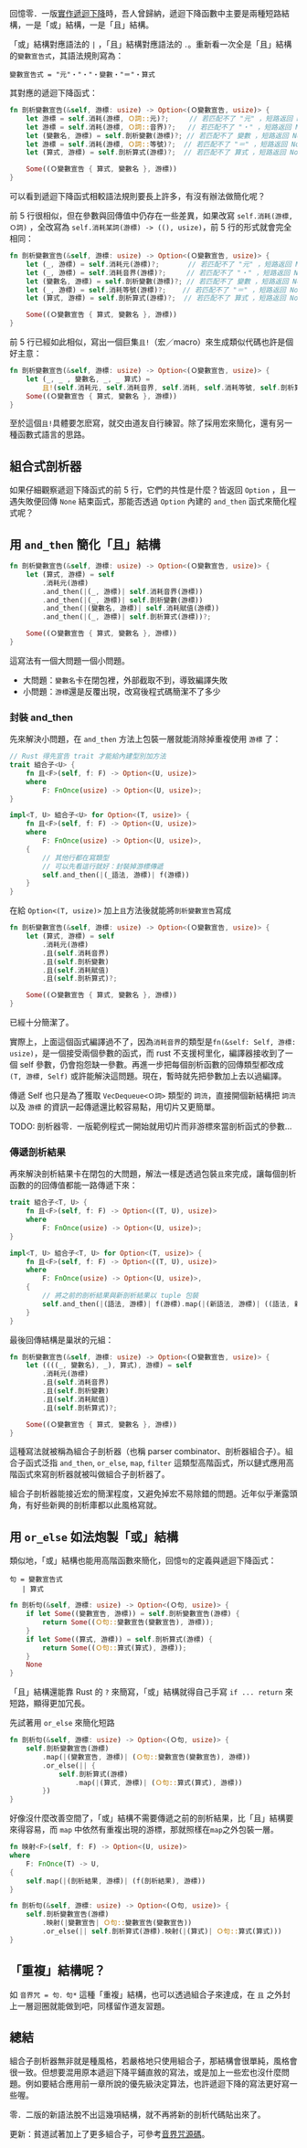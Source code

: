 回憶零．一版[實作遞迴下降](../零．一版/剖析（語法分析）#實作手寫遞迴下降)時，吾人曾歸納，遞迴下降函數中主要是兩種短路結構，一是「或」結構，一是「且」結構。

「或」結構對應語法的 `|` ，「且」結構對應語法的 `．`。重新看一次全是「且」結構的`變數宣告式`，其語法規則寫為：

```語法
變數宣告式 = "元"・"・"・變數・"＝"・算式
```

其對應的遞迴下降函式：

```rust
fn 剖析變數宣告(&self, 游標: usize) -> Option<(Ｏ變數宣告, usize)> {
    let 游標 = self.消耗(游標, Ｏ詞::元)?;     // 若匹配不了 "元" ，短路返回 None
    let 游標 = self.消耗(游標, Ｏ詞::音界)?;   // 若匹配不了 "・" ，短路返回 None
    let (變數名, 游標) = self.剖析變數(游標)?; // 若匹配不了 變數 ，短路返回 None
    let 游標 = self.消耗(游標, Ｏ詞::等號)?;  // 若匹配不了 "＝" ，短路返回 None
    let (算式, 游標) = self.剖析算式(游標)?;  // 若匹配不了 算式 ，短路返回 None

    Some((Ｏ變數宣告 { 算式, 變數名 }, 游標))
}
```

可以看到遞迴下降函式相較語法規則要長上許多，有沒有辦法做簡化呢？

前 5 行很相似，但在參數與回傳值中仍存在一些差異，如果改寫 `self.消耗(游標, Ｏ詞)` ，全改寫為 `self.消耗某詞(游標) -> ((), usize)`，前 5 行的形式就會完全相同：

```rust
fn 剖析變數宣告(&self, 游標: usize) -> Option<(Ｏ變數宣告, usize)> {
    let (_, 游標) = self.消耗元(游標)?;       // 若匹配不了 "元" ，短路返回 None
    let (_, 游標) = self.消耗音界(游標)?;     // 若匹配不了 "・" ，短路返回 None
    let (變數名, 游標) = self.剖析變數(游標)?; // 若匹配不了 變數 ，短路返回 None
    let (_, 游標) = self.消耗等號(游標)?;    // 若匹配不了 "＝" ，短路返回 None
    let (算式, 游標) = self.剖析算式(游標)?;  // 若匹配不了 算式 ，短路返回 None

    Some((Ｏ變數宣告 { 算式, 變數名 }, 游標))
}
```

前 5 行已經如此相似，寫出一個巨集`且!`（宏／macro）來生成類似代碼也許是個好主意：
```rust
fn 剖析變數宣告(&self, 游標: usize) -> Option<(Ｏ變數宣告, usize)> {
    let (_, _ , 變數名, _, _ 算式) =
        且!(self.消耗元, self.消耗音界, self.消耗, self.消耗等號, self.剖析算式)
    Some((Ｏ變數宣告 { 算式, 變數名 }, 游標))
}
```

至於這個`且!`具體要怎麽寫，就交由道友自行練習。除了採用宏來簡化，還有另一種函數式語言的思路。

## 組合式剖析器

如果仔細觀察遞迴下降函式的前 5 行，它們的共性是什麼？皆返回 `Option` ，且一遇失敗便回傳 `None` 結束函式，那能否透過 `Option` 內建的 `and_then` 函式來簡化程式呢？


## 用 `and_then` 簡化「且」結構

```rust
fn 剖析變數宣告(&self, 游標: usize) -> Option<(Ｏ變數宣告, usize)> {
    let (算式, 游標) = self
        .消耗元(游標)
        .and_then(|(_, 游標)| self.消耗音界(游標))
        .and_then(|(_, 游標)| self.剖析變數(游標))
        .and_then(|(變數名, 游標)| self.消耗賦值(游標))
        .and_then(|(_, 游標)| self.剖析算式(游標))?;

    Some((Ｏ變數宣告 { 算式, 變數名 }, 游標))
}
```

這寫法有一個大問題一個小問題。

- 大問題：`變數名`卡在閉包裡，外部截取不到，導致編譯失敗
- 小問題：`游標`還是反覆出現，改寫後程式碼簡潔不了多少

### 封裝 and_then
先來解決小問題，在 `and_then` 方法上包裝一層就能消除掉重複使用 `游標` 了：

```rust
// Rust 得先宣告 trait 才能給內建型別加方法
trait 組合子<U> {
    fn 且<F>(self, f: F) -> Option<(U, usize)>
    where
        F: FnOnce(usize) -> Option<(U, usize)>;
}

impl<T, U> 組合子<U> for Option<(T, usize)> {
    fn 且<F>(self, f: F) -> Option<(U, usize)>
    where
        F: FnOnce(usize) -> Option<(U, usize)>,
    {
        // 其他行都在寫類型
        // 可以先看這行就好：封裝掉游標傳遞
        self.and_then(|(_語法, 游標)| f(游標))
    }
}
```

在給 `Option<(T, usize)>` 加上`且`方法後就能將`剖析變數宣告`寫成
```rust
fn 剖析變數宣告(&self, 游標: usize) -> Option<(Ｏ變數宣告, usize)> {
    let (算式, 游標) = self
        .消耗元(游標)
        .且(self.消耗音界)
        .且(self.剖析變數)
        .且(self.消耗賦值)
        .且(self.剖析算式)?;

    Some((Ｏ變數宣告 { 算式, 變數名 }, 游標))
}
```
已經十分簡潔了。

實際上，上面這個函式編譯過不了，因為`消耗音界`的類型是`fn(&self: Self, 游標: usize)`，是一個接受兩個參數的函式，而 rust 不支援柯里化，編譯器接收到了一個 self 參數，仍會抱怨缺一參數。再進一步把每個剖析函數的回傳類型都改成 `(T, 游標, Self)` 或許能解決這問題。現在，暫時就先把參數加上去以過編譯。

傳遞 Self 也只是為了獲取 `VecDequeue<Ｏ詞>` 類型的 `詞流`，直接開個新結構把 `詞流` 以及 `游標` 的資訊一起傳遞還比較容易點，用切片又更簡單。

TODO: 剖析器零．一版範例程式一開始就用切片而非游標來當剖析函式的參數...

### 傳遞剖析結果
再來解決剖析結果卡在閉包的大問題，解法一樣是透過包裝`且`來完成，讓每個剖析函數的的回傳值都能一路傳遞下來：

```rust
trait 組合子<T, U> {
    fn 且<F>(self, f: F) -> Option<((T, U), usize)>
    where
        F: FnOnce(usize) -> Option<(U, usize)>;
}

impl<T, U> 組合子<T, U> for Option<(T, usize)> {
    fn 且<F>(self, f: F) -> Option<((T, U), usize)>
    where
        F: FnOnce(usize) -> Option<(U, usize)>,
    {
        // 將之前的剖析結果與新剖析結果以 tuple 包裝
        self.and_then(|(語法, 游標)| f(游標).map(|(新語法, 游標)| ((語法, 新語法), 游標)))
    }
}
```
最後回傳結構是巢狀的元組：
```rust
fn 剖析變數宣告(&self, 游標: usize) -> Option<(Ｏ變數宣告, usize)> {
    let ((((_, 變數名), _), 算式), 游標) = self
        .消耗元(游標)
        .且(self.消耗音界)
        .且(self.剖析變數)
        .且(self.消耗賦值)
        .且(self.剖析算式)?;

    Some((Ｏ變數宣告 { 算式, 變數名 }, 游標))
}
```

這種寫法就被稱為組合子剖析器（也稱 parser combinator、剖析器組合子）。組合子函式泛指 `and_then`, `or_else`, `map`, `filter` 這類型高階函式，所以鏈式應用高階函式來寫剖析器就被叫做組合子剖析器了。

組合子剖析器能接近宏的簡潔程度，又避免掉宏不易除錯的問題。近年似乎漸露頭角，有好些新興的剖析庫都以此風格寫就。

## 用 `or_else` 如法炮製「或」結構
類似地，「或」結構也能用高階函數來簡化，回憶`句`的定義與遞迴下降函式：

```語法
句 = 變數宣告式
   | 算式
```

```rust
fn 剖析句(&self, 游標: usize) -> Option<(Ｏ句, usize)> {
    if let Some((變數宣告, 游標)) = self.剖析變數宣告(游標) {
        return Some((Ｏ句::變數宣告(變數宣告), 游標));
    }
    if let Some((算式, 游標)) = self.剖析算式(游標) {
        return Some((Ｏ句::算式(算式), 游標));
    }
    None
}
```

「且」結構還能靠 Rust 的 `?` 來簡寫，「或」結構就得自己手寫 `if ... return` 來短路，顯得更加冗長。

先試著用 `or_else` 來簡化短路

```rust
fn 剖析句(&self, 游標: usize) -> Option<(Ｏ句, usize)> {
    self.剖析變數宣告(游標)
        .map(|(變數宣告, 游標)| (Ｏ句::變數宣告(變數宣告), 游標))
        .or_else(|| {
            self.剖析算式(游標)
                .map(|(算式, 游標)| (Ｏ句::算式(算式), 游標))
        })
}
```
好像沒什麼改善空間了，「或」結構不需要傳遞之前的剖析結果，比「且」結構要來得容易，而 `map` 中依然有重複出現的游標，那就照樣在`map`之外包裝一層。


``` rust
fn 映射<F>(self, f: F) -> Option<(U, usize)>
where
    F: FnOnce(T) -> U,
{
    self.map(|(剖析結果, 游標)| (f(剖析結果), 游標))
}

fn 剖析句(&self, 游標: usize) -> Option<(Ｏ句, usize)> {
    self.剖析變數宣告(游標)
        .映射(|變數宣告| Ｏ句::變數宣告(變數宣告))
        .or_else(|| self.剖析算式(游標).映射(|(算式)| Ｏ句::算式(算式)))
}
```

## 「重複」結構呢？

如 `音界咒 = 句．句*` 這種「重複」結構，也可以透過組合子來達成，在 `且` 之外封上一層迴圈就能做到吧，同樣留作道友習題。


## 總結
組合子剖析器無非就是種風格，若嚴格地只使用組合子，那結構會很單純，風格會很一致。但想要混用原本遞迴下降平鋪直敘的寫法，或是加上一些宏也沒什麼問題。例如要結合應用前一章所說的優先級決定算法，也許遞迴下降的寫法更好寫一些喔。

零．二版的新語法脫不出這幾項結構，就不再將新的剖析代碼貼出來了。

更新：貧道試著加上了更多組合子，可參考[音界咒源碼](https://github.com/MROS/yinjie-lang/blob/main/%E9%9B%B6%E8%99%9F%E7%B7%A8%E8%AD%AF%E5%99%A8/src/%E5%89%96%E6%9E%90/%E7%B5%84%E5%90%88%E5%AD%90.rs)。

